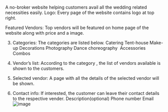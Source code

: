 
A no-broker website helping customers avail all the wedding related necessities easily.
Logo: Every page of the website contains logo at top right.

Featured Vendors: Top vendors will be featured on home page of the website along with price and a image. 

3) Categories: The categories are listed below.
Catering
Tent-house
Make-up
Decorations
Photography
Dance choreography 
Accessories  
Combos


4) Vendor’s list: According to the category , the list of vendors available is shown to the customers.

5) Selected vendor: A page with all the details of the selected vendor will be shown.

6) Contact info: If interested, the customer can leave their contact details to the respective vender.
Description(optional)
Phone number
Email
![image](https://user-images.githubusercontent.com/95916493/199030257-35e717e3-8187-419f-a6b9-637e881dcc9c.png)
